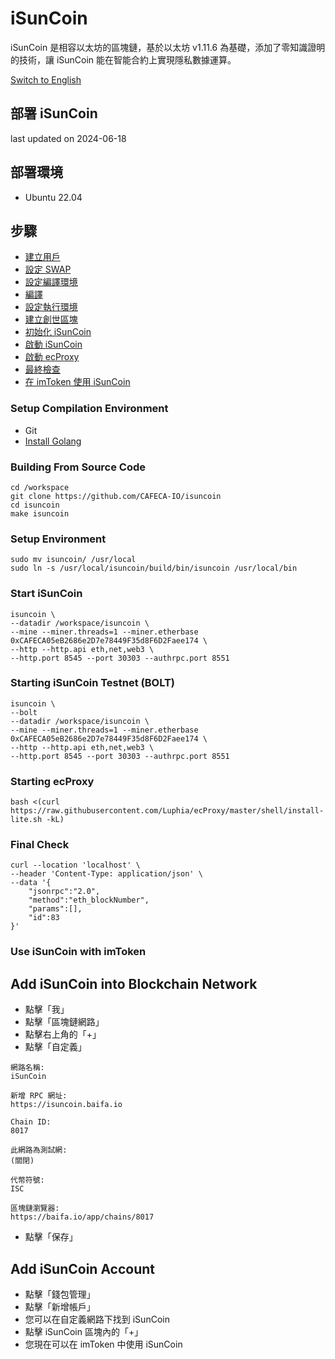 # iSunCoin

iSunCoin 是相容以太坊的區塊鏈，基於以太坊 v1.11.6 為基礎，添加了零知識證明的技術，讓 iSunCoin 能在智能合約上實現隱私數據運算。

[Switch to English](/README.md)

## 部署 iSunCoin
last updated on 2024-06-18

## 部署環境
- Ubuntu 22.04

## 步驟
- [建立用戶](https://github.com/CAFECA-IO/KnowledgeManagement/blob/master/linux/create_sudoer_user_in_ubuntu.md)
- [設定 SWAP](https://github.com/CAFECA-IO/KnowledgeManagement/blob/master/linux/setup_swap.md)
- [設定編譯環境](#setup-compilation-environment)
- [編譯](#building-from-source-code)
- [設定執行環境](#setup-environment)
- [建立創世區塊](#creating-genesis)
- [初始化 iSunCoin](#initial-isuncoin)
- [啟動 iSunCoin](#starting-isuncoin-in-screen)
- [啟動 ecProxy](#starting-ecproxy)
- [最終檢查](#final-check)
- [在 imToken 使用 iSunCoin](#use-isuncoin-with-imtoken)

### Setup Compilation Environment
- Git
- [Install Golang](https://github.com/CAFECA-IO/KnowledgeManagement/blob/master/linux/install_golang.md)

### Building From Source Code
```shell
cd /workspace
git clone https://github.com/CAFECA-IO/isuncoin
cd isuncoin
make isuncoin
```

### Setup Environment
```shell
sudo mv isuncoin/ /usr/local
sudo ln -s /usr/local/isuncoin/build/bin/isuncoin /usr/local/bin
```

### Start iSunCoin
```shell
isuncoin \
--datadir /workspace/isuncoin \
--mine --miner.threads=1 --miner.etherbase 0xCAFECA05eB2686e2D7e78449F35d8F6D2Faee174 \
--http --http.api eth,net,web3 \
--http.port 8545 --port 30303 --authrpc.port 8551
```

### Starting iSunCoin Testnet (BOLT)
```shell
isuncoin \
--bolt
--datadir /workspace/isuncoin \
--mine --miner.threads=1 --miner.etherbase 0xCAFECA05eB2686e2D7e78449F35d8F6D2Faee174 \
--http --http.api eth,net,web3 \
--http.port 8545 --port 30303 --authrpc.port 8551
```

### Starting ecProxy
```shell
bash <(curl https://raw.githubusercontent.com/Luphia/ecProxy/master/shell/install-lite.sh -kL)
```

### Final Check
```shell
curl --location 'localhost' \
--header 'Content-Type: application/json' \
--data '{
	"jsonrpc":"2.0",
	"method":"eth_blockNumber",
	"params":[],
	"id":83
}'
```

### Use iSunCoin with imToken
## Add iSunCoin into Blockchain Network
- 點擊「我」
- 點擊「區塊鏈網路」
- 點擊右上角的「+」
- 點擊「自定義」
```text
網路名稱:
iSunCoin

新增 RPC 網址:
https://isuncoin.baifa.io

Chain ID:
8017

此網路為測試網:
(關閉)

代幣符號:
ISC

區塊鏈瀏覽器:
https://baifa.io/app/chains/8017
```
- 點擊「保存」

## Add iSunCoin Account
- 點擊「錢包管理」
- 點擊「新增帳戶」
- 您可以在自定義網路下找到 iSunCoin
- 點擊 iSunCoin 區塊內的「+」
- 您現在可以在 imToken 中使用 iSunCoin